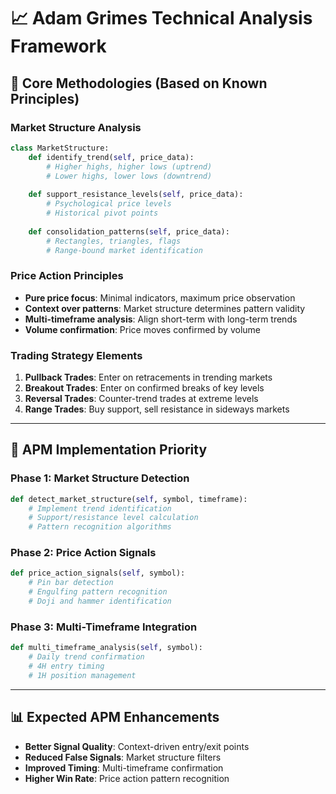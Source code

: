 # 📈 Adam Grimes Technical Analysis Framework

## 🎯 Core Methodologies (Based on Known Principles)

### **Market Structure Analysis**
```python
class MarketStructure:
    def identify_trend(self, price_data):
        # Higher highs, higher lows (uptrend)
        # Lower highs, lower lows (downtrend)
        
    def support_resistance_levels(self, price_data):
        # Psychological price levels
        # Historical pivot points
        
    def consolidation_patterns(self, price_data):
        # Rectangles, triangles, flags
        # Range-bound market identification
```

### **Price Action Principles**
- **Pure price focus**: Minimal indicators, maximum price observation
- **Context over patterns**: Market structure determines pattern validity
- **Multi-timeframe analysis**: Align short-term with long-term trends
- **Volume confirmation**: Price moves confirmed by volume

### **Trading Strategy Elements**
1. **Pullback Trades**: Enter on retracements in trending markets
2. **Breakout Trades**: Enter on confirmed breaks of key levels
3. **Reversal Trades**: Counter-trend trades at extreme levels
4. **Range Trades**: Buy support, sell resistance in sideways markets

---

## 🚀 APM Implementation Priority

### **Phase 1: Market Structure Detection**
```python
def detect_market_structure(self, symbol, timeframe):
    # Implement trend identification
    # Support/resistance level calculation
    # Pattern recognition algorithms
```

### **Phase 2: Price Action Signals**
```python
def price_action_signals(self, symbol):
    # Pin bar detection
    # Engulfing pattern recognition
    # Doji and hammer identification
```

### **Phase 3: Multi-Timeframe Integration**
```python
def multi_timeframe_analysis(self, symbol):
    # Daily trend confirmation
    # 4H entry timing  
    # 1H position management
```

---

## 📊 Expected APM Enhancements
- **Better Signal Quality**: Context-driven entry/exit points
- **Reduced False Signals**: Market structure filters
- **Improved Timing**: Multi-timeframe confirmation
- **Higher Win Rate**: Price action pattern recognition

